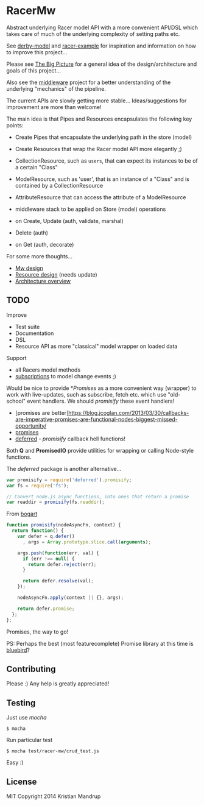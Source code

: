 # RacerMw

Abstract underlying Racer model API with a more convenient API/DSL which takes care of much of the underlying complexity
of setting paths etc.

See [derby-model](http://derbyjs.com/#models) and [racer-example](https://github.com/Sebmaster/racer-example)
for inspiration and information on how to improve this project...

Please see [The Big Picture](https://github.com/kristianmandrup/racer-mw/wiki/The-big-picture) for a general idea of the design/architecture and goals of this project...

Also see the [middleware](https://github.com/kristianmandrup/middleware) project for a better understanding of the underlying "mechanics" of the pipeline.

The current APIs are slowly getting more stable...
Ideas/suggestions for improvement are more than welcome!

The main idea is that Pipes and Resources encapsulates the following key points:

- Create Pipes that encapsulate the underlying path in the store (model)
- Create Resources that wrap the Racer model API more elegantly ;)

 - CollectionResource, such as `users`, that can expect its instances to be of a certain "Class"
 - ModelResource, such as 'user', that is an instance of a "Class" and is contained by a CollectionResource
 - AttributeResource that can access the attribute of a ModelResource

 - middleware stack to be applied on Store (model) operations
  - on Create, Update (auth, validate, marshal)
  - Delete (auth)
  - on Get (auth, decorate)

For some more thoughts...

- [Mw design](https://github.com/kristianmandrup/racer-mw/lib/mw/Mw-Design.md)
- [Resource design](https://github.com/kristianmandrup/racer-mw/lib/resource/Resource-Design.md) (needs update)
- [Architecture overview](https://github.com/kristianmandrup/racer-mw//Architecture-Overview.md)

## TODO

Improve

 * Test suite
 * Documentation
 * DSL
 * Resource API as more "classical" model wrapper on loaded data

Support

 * all Racers model methods
 * [subscriptions](https://github.com/kristianmandrup/racer-mw/wiki/Racer-model-subscriptions) to model change events ;)

Would be nice to provide **Promises* as a more convenient way (wrapper) to work with live-updates, such as subscribe, fetch etc.
which use "old-school" event handlers. We should *promisify* these event handlers!

- [promises are better]https://blog.jcoglan.com/2013/03/30/callbacks-are-imperative-promises-are-functional-nodes-biggest-missed-opportunity/
- [promises](http://howtonode.org/promises)
- [deferred](https://www.npmjs.org/package/deferred) - *promisify* callback hell functions!

Both **Q** and **PromisedIO** provide utilities for wrapping or calling Node-style functions.

The *deferred* package is another alternative...

```javascript
var promisify = require('deferred').promisify;
var fs = require('fs');

// Convert node.js async functions, into ones that return a promise
var readdir = promisify(fs.readdir);
```

From [bogart](https://github.com/nrstott/bogart)

```javascript
function promisify(nodeAsyncFn, context) {
  return function() {
    var defer = q.defer()
      , args = Array.prototype.slice.call(arguments);

    args.push(function(err, val) {
      if (err !== null) {
        return defer.reject(err);
      }

      return defer.resolve(val);
    });

    nodeAsyncFn.apply(context || {}, args);

    return defer.promise;
  };
};
```

Promises, the way to go!

PS: Perhaps the best (most featurecomplete) Promise library at this time is [bluebird](https://github.com/petkaantonov/bluebird)?


## Contributing

Please :) Any help is greatly appreciated!

## Testing

Just use *mocha*

`$ mocha`

Run particular test

`$ mocha test/racer-mw/crud_test.js`

Easy :)


## License

MIT
Copyright 2014 Kristian Mandrup

